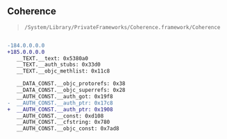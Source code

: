 ## Coherence

> `/System/Library/PrivateFrameworks/Coherence.framework/Coherence`

```diff

-184.0.0.0.0
+185.0.0.0.0
   __TEXT.__text: 0x5380a0
   __TEXT.__auth_stubs: 0x33d0
   __TEXT.__objc_methlist: 0x11c8

   __DATA_CONST.__objc_protorefs: 0x38
   __DATA_CONST.__objc_superrefs: 0x28
   __AUTH_CONST.__auth_got: 0x19f8
-  __AUTH_CONST.__auth_ptr: 0x17c8
+  __AUTH_CONST.__auth_ptr: 0x1908
   __AUTH_CONST.__const: 0xd108
   __AUTH_CONST.__cfstring: 0x780
   __AUTH_CONST.__objc_const: 0x7ad8

```
